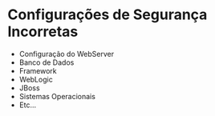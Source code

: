 # Configurações de Segurança Incorretas

- Configuração do WebServer
- Banco de Dados
- Framework
- WebLogic
- JBoss
- Sistemas Operacionais
- Etc...